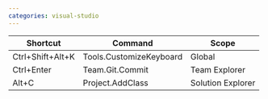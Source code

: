 ```yaml
---
categories: visual-studio
---
```


| Shortcut | Command | Scope |
| --- | --- | --- |
| Ctrl+Shift+Alt+K | Tools.CustomizeKeyboard | Global |
| Ctrl+Enter | Team.Git.Commit | Team Explorer |
| Alt+C | Project.AddClass | Solution Explorer |